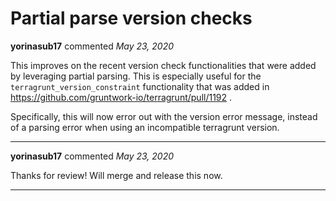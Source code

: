 # Partial parse version checks

**yorinasub17** commented *May 23, 2020*

This improves on the recent version check functionalities that were added by leveraging partial parsing. This is especially useful for the  `terragrunt_version_constraint` functionality that was added in https://github.com/gruntwork-io/terragrunt/pull/1192 .

Specifically, this will now error out with the version error message, instead of a parsing error when using an incompatible terragrunt version.
<br />
***


**yorinasub17** commented *May 23, 2020*

Thanks for review! Will merge and release this now.
***

